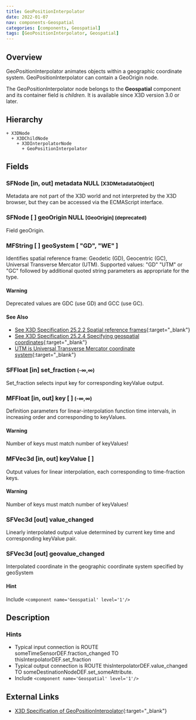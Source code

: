 ```yaml
---
title: GeoPositionInterpolator
date: 2022-01-07
nav: components-Geospatial
categories: [components, Geospatial]
tags: [GeoPositionInterpolator, Geospatial]
---
```

<style>
.post h3 {
  word-spacing: 0.2em;
}
</style>

## Overview

GeoPositionInterpolator animates objects within a geographic coordinate system. GeoPositionInterpolator can contain a GeoOrigin node.

The GeoPositionInterpolator node belongs to the **Geospatial** component and its container field is *children.* It is available since X3D version 3.0 or later.

## Hierarchy

```
+ X3DNode
  + X3DChildNode
    + X3DInterpolatorNode
      + GeoPositionInterpolator
```

## Fields

### SFNode [in, out] **metadata** NULL <small>[X3DMetadataObject]</small>

Metadata are not part of the X3D world and not interpreted by the X3D browser, but they can be accessed via the ECMAScript interface.

### SFNode [ ] **geoOrigin** NULL <small>[GeoOrigin] (deprecated)</small>

Field geoOrigin.

### MFString [ ] **geoSystem** [ "GD", "WE" ]

Identifies spatial reference frame: Geodetic (GD), Geocentric (GC), Universal Transverse Mercator (UTM). Supported values: "GD" "UTM" or "GC" followed by additional quoted string parameters as appropriate for the type.

#### Warning

Deprecated values are GDC (use GD) and GCC (use GC).

#### See Also

- [See X3D Specification 25.2.2 Spatial reference frames](https://www.web3d.org/documents/specifications/19775-1/V4.0/Part01/components/geospatial.html#Spatialreferenceframes){:target="_blank"}
- [See X3D Specification 25.2.4 Specifying geospatial coordinates](https://www.web3d.org/documents/specifications/19775-1/V4.0/Part01/components/geospatial.html#Specifyinggeospatialcoords){:target="_blank"}
- [UTM is Universal Transverse Mercator coordinate system](https://en.wikipedia.org/wiki/Universal_Transverse_Mercator_coordinate_system){:target="_blank"}

### SFFloat [in] **set_fraction** <small>(-∞,∞)</small>

Set_fraction selects input key for corresponding keyValue output.

### MFFloat [in, out] **key** [ ] <small>(-∞,∞)</small>

Definition parameters for linear-interpolation function time intervals, in increasing order and corresponding to keyValues.

#### Warning

Number of keys must match number of keyValues!

### MFVec3d [in, out] **keyValue** [ ]

Output values for linear interpolation, each corresponding to time-fraction keys.

#### Warning

Number of keys must match number of keyValues!

### SFVec3d [out] **value_changed**

Linearly interpolated output value determined by current key time and corresponding keyValue pair.

### SFVec3d [out] **geovalue_changed**

Interpolated coordinate in the geographic coordinate system specified by geoSystem

#### Hint

Include `<component name='Geospatial' level='1'/>`

## Description

### Hints

- Typical input connection is ROUTE someTimeSensorDEF.fraction_changed TO thisInterpolatorDEF.set_fraction
- Typical output connection is ROUTE thisInterpolatorDEF.value_changed TO someDestinationNodeDEF.set_someAttribute.
- Include `<component name='Geospatial' level='1'/>`

## External Links

- [X3D Specification of GeoPositionInterpolator](https://www.web3d.org/documents/specifications/19775-1/V4.0/Part01/components/geospatial.html#GeoPositionInterpolator){:target="_blank"}
